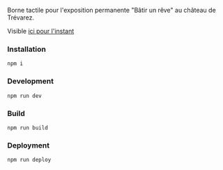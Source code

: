 Borne tactile pour l'exposition permanente "Bâtir un rêve" au château de Trévarez.

Visible [ici pour l'instant](http://www.vincent-kammerer.com/trevarez/)

### Installation
```
npm i
```

### Development
```
npm run dev
```

### Build
```
npm run build
```

### Deployment
```
npm run deploy
```
